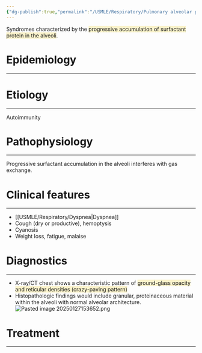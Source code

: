 ```yaml
---
{"dg-publish":true,"permalink":"/USMLE/Respiratory/Pulmonary alveolar proteinosis/"}
---
```


Syndromes characterized by the <span style="background:rgba(240, 200, 0, 0.2)">progressive accumulation of surfactant protein in the alveoli</span>.
# Epidemiology
---


# Etiology
---
Autoimmunity

# Pathophysiology
---
Progressive surfactant accumulation in the alveoli interferes with gas exchange.

# Clinical features
---
- [[USMLE/Respiratory/Dyspnea\|Dyspnea]]
- Cough (dry or productive), hemoptysis
- Cyanosis
- Weight loss, fatigue, malaise

# Diagnostics
---
- X-ray/CT chest shows a characteristic pattern of <span style="background:rgba(240, 200, 0, 0.2)">ground-glass opacity and reticular densities (crazy-paving pattern)</span>
- Histopathologic findings would include granular, proteinaceous material within the alveoli with normal alveolar architecture.![Pasted image 20250127153652.png](/img/user/appendix/Pasted%20image%2020250127153652.png)

# Treatment
---

